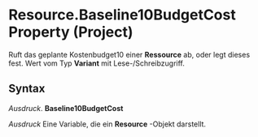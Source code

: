 
# Resource.Baseline10BudgetCost Property (Project)

Ruft das geplante Kostenbudget10 einer  **Ressource** ab, oder legt dieses fest. Wert vom Typ **Variant** mit Lese-/Schreibzugriff.


## Syntax

 _Ausdruck_. **Baseline10BudgetCost**

 _Ausdruck_ Eine Variable, die ein **Resource** -Objekt darstellt.

